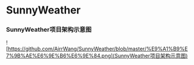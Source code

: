 # SunnyWeather

### SunnyWeather项目架构示意图

![https://github.com/AirrWang/SunnyWeather/blob/master/%E9%A1%B9%E7%9B%AE%E6%9E%B6%E6%9E%84.png](SunnyWeather项目架构示意图)
